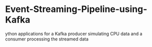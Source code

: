 # Event-Streaming-Pipeline-using-Kafka
ython applications for a Kafka producer simulating CPU data and a consumer processing the streamed data
